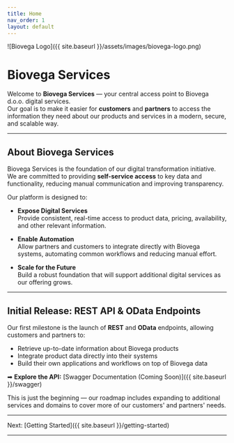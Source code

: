 ```yaml
---
title: Home
nav_order: 1
layout: default
---
```


![Biovega Logo]({{ site.baseurl }}/assets/images/biovega-logo.png)

# Biovega Services

Welcome to **Biovega Services** — your central access point to Biovega d.o.o. digital services.  
Our goal is to make it easier for **customers** and **partners** to access the information they need about our products and services in a modern, secure, and scalable way.

---

## About Biovega Services

Biovega Services is the foundation of our digital transformation initiative.  
We are committed to providing **self-service access** to key data and functionality, reducing manual communication and improving transparency.

Our platform is designed to:

- **Expose Digital Services**  
  Provide consistent, real-time access to product data, pricing, availability, and other relevant information.

- **Enable Automation**  
  Allow partners and customers to integrate directly with Biovega systems, automating common workflows and reducing manual effort.

- **Scale for the Future**  
  Build a robust foundation that will support additional digital services as our offering grows.

---

## Initial Release: REST API & OData Endpoints

Our first milestone is the launch of **REST** and **OData** endpoints, allowing customers and partners to:

- Retrieve up-to-date information about Biovega products  
- Integrate product data directly into their systems  
- Build their own applications and workflows on top of Biovega data  

➡ **Explore the API:** [Swagger Documentation (Coming Soon)]({{ site.baseurl }}/swagger)

This is just the beginning — our roadmap includes expanding to additional services and domains to cover more of our customers' and partners' needs.

---

Next: [Getting Started]({{ site.baseurl }}/getting-started)

---
